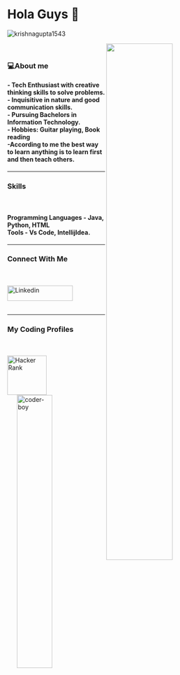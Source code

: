 
<h1>Hola Guys 👋</h1>
<p align="left"> <img src="https://komarev.com/ghpvc/?username=krishnagupta1543" alt="krishnagupta1543" /> </p>
<img src="https://github-readme-stats.vercel.app/api?username=krishnagupta1543&show_icons=true&theme=tokyonight" align='right' width="55%">
                              
</br>
<h3><b>💻About me</b></h3>
<h4>
- Tech Enthusiast with creative thinking  skills to solve problems.</br>
- Inquisitive in nature and good communication skills.</br>
- Pursuing  Bachelors in Information Technology.</br>
- Hobbies: Guitar playing, Book reading</br>
-According to me the best way to learn anything is to learn first and then teach others.</br>
</h4>
<hr>
<p>
<h3>Skills</h3>
</br>
<h4>Programming Languages - Java, Python, HTML</br>Tools - Vs Code, IntellijIdea.</h4>
</p>
<hr>
<h3> Connect With Me </h3>
</br>
<!DOCTYPE html>
<html>
   <head>
   </head>
   <body>
      <br>
      <a href= "https://www.linkedin.com/in/krishna-gupta-b4327920a/" target = "_blank">
         <img alt="Linkedin" src="https://img.shields.io/badge/linkedin-%230077B5.svg?&style=for-the-badge&logo=linkedin&logoColor=white"
         width=150" height="35">
      </a>
   </body>
</html>


<!DOCTYPE html>
<html>
   <head>
   </head>
   <body>
      <br>
      <a href="https://twitter.com/Krishna40746542" target = "_blank>
         <img alt="Twitter" src="https://img.shields.io/badge/twitter-%231DA1F2.svg?&style=for-the-badge&logo=twitter&logoColor=white"
         width=150" height="35">
        </br>
      </a>
   </body>
</html>
<hr>
<h3> My Coding Profiles </h3>
<!DOCTYPE html>
<html>
   <head>
   </head>
   <body>
      <br>
      <a href="https://leetcode.com/kg18960/" target = "_blank>
         <img alt="LeetCode" src="https://upload.wikimedia.org/wikipedia/commons/1/19/LeetCode_logo_black.png"
         width=90" height="90">
      </a>
   </body>
</html>

<!DOCTYPE html>
<html>
   <head>
   </head>
   <body>
      <br>
      <a href="https://www.hackerrank.com/kg18960">
         <img alt="Hacker Rank" src="https://3.bp.blogspot.com/-k0B7v3UzmI4/WjAb0cPFiPI/AAAAAAAAGcU/NTaIBhxB6wAYZv3K2PQkq1sp5DhSbLYlQCLcBGAs/s1600/HackerRank1.png"
         width=90" height="90">
      </a>
   </body>
</html>
 <img src= "‪programming.gif" alt="coder-boy" width="40%" height="40%" align="right">
